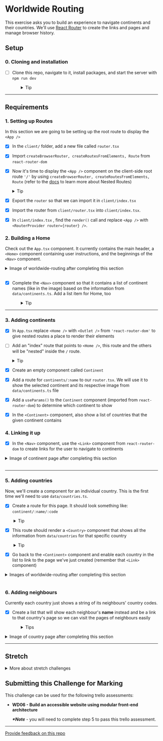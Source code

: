 # Worldwide Routing

This exercise asks you to build an experience to navigate continents and their countries. We'll use [React Router](https://reactrouter.com/docs) to create the links and pages and manage browser history.

## Setup

### 0. Cloning and installation

- [ ] Clone this repo, navigate to it, install packages, and start the server with `npm run dev`
  <details style="padding-left: 2em">
    <summary>Tip</summary>

  ```sh
  cd worldwide-routing
  npm install
  npm run dev
  ```

  </details>

---

## Requirements

### 1. Setting up Routes

In this section we are going to be setting up the root route to display the `<App />`

- [x] In the `client/` folder, add a new file called `router.tsx`
- [x] Import `createBrowserRouter, createRoutesFromElements, Route` from `react-router-dom`
- [x] Now it's time to display the `<App />` component on the client-side root route `'/'` by using `createBrowserRouter, createRoutesFromElements, Route` (refer to the [docs](https://reactrouter.com/en/main/start/tutorial#jsx-routes) to learn more about Nested Routes)

  <details>
    <summary>Tip</summary>

  ```tsx
  import {
    createBrowserRouter,
    createRoutesFromElements,
    Route,
  } from 'react-router-dom'

  const router = createBrowserRouter(
    createRoutesFromElements(<Route path="/" element={<App />} />)
  )
  ```

  </details>

- [x] Export the `router` so that we can import it in `client/index.tsx`
- [x] Import the router from `client/router.tsx` into `client/index.tsx`.
- [x] In `client/index.tsx` , find the `render()` call and replace `<App />` with `<RouterProvider router={router} />`.

### 2. Building a Home

Check out the `App.tsx` component. It currently contains the main header, a `<Home>` component containing user instructions, and the beginnings of the `<Nav>` component.

<details>
  <summary>Image of worldwide-routing after completing this section</summary>

![Web page showing a large title at top, a left navigation listing "Home" plus all seven continents as list items (but not links), and "Please select a continent from the nav list", in the centre](readme-images/release-1.png)

</details>
<br />

- [x] Complete the `<Nav>` component so that it contains a list of continent names (like in the image) based on the information from `data/continents.ts`. Add a list item for Home, too
  <details style="padding-left: 2em">
    <summary>Tip</summary>

  We can use `Object.keys()` on what is exported from `data/continents.ts` to get a list of continent names.
  </details>

---

### 3. Adding continents

- [x] In `App.tsx` replace `<Home />` with `<Outlet />` from `'react-router-dom'` to give nested routes a place to render their elements
- [ ] Add an "index" route that points to `<Home />`, this route and the others will be "nested" inside the `/` route.

  <details>
    <summary>Tip</summary>

  ```tsx
  <Route path="/" element={<App />}>
    <Route index element={<Home />} />
  </Route>
  ```

  </details>

- [x] Create an empty component called `Continent`
- [x] Add a route for `continents/:name` to our `router.tsx`. We will use it to show the selected continent and its respective image from `data/continents.ts` file
- [x] Add a `useParams()` to the `Continent` component (imported from `react-router-dom`) to determine which continent to show
- [x] In the `<Continent>` component, also show a list of countries that the given continent contains

### 4. Linking it up

- [x] In the `<Nav>` component, use the `<Link>` component from `react-router-dom` to create links for the user to navigate to continents

<details>
  <summary>Image of continent page after completing this section</summary>
    
  Notice how `<Continent>` has replaced the `<Home>` component in the image below.

![Left nav list items are now clickable, and the main content area shows the name of a single continent as the largest heading, plus a photo and a list of countries in that continent](readme-images/release-2.png)

</details>
<br />

---

### 5. Adding countries

Now, we'll create a component for an individual country. This is the first time we'll need to use `data/countries.ts`.

- [x] Create a route for this page. It should look something like: `continent/:name/:code`
<details style="padding-left: 2em">
  <summary>Tip</summary>
  
  We're using the continent name and country code for this route to help us later. The url path for the above suggestion will be entered into the browser as `/continent/Oceania/NZ`.
</details>

- [x] This route should render a `<Country>` component that shows all the information from `data/countries` for that specific country
<details style="padding-left: 2em">
  <summary>Tip</summary>
  
  The flag emoji icons don't work in all browsers (e.g. in Windows they seem to work in Firefox but not Chrome). If you see `NZ` instead of the NZ flag, try a different browser.
</details>

- [x] Go back to the `<Continent>` component and enable each country in the list to link to the page we've just created (remember that `<Link>` component)

<details>
  <summary>Images of worldwide-routing after completing this section</summary>

![View of an individual country page, including a flag icon and a few data points about that country](readme-images/release-3-a.png)
![Continent page is similar to before, except the list of countries are also now clickable links](readme-images/release-3-b.png)

</details>
<br />

### 6. Adding neighbours

Currently each country just shows a string of its neighbours' country codes.

- [x] Create a list that will show each neighbour's **name** instead and be a link to that country's page so we can visit the pages of neighbours easily
  <details style="padding-left: 2em">
    <summary>Tips</summary>

  - Some countries have no neighbours, for example New Zealand. Consider how you handle that case
  - Some countries have neighbours that are not on the same continent, for example, Panama or Turkey. This may factor into how you build this feature
  </details>

<details>
  <summary>Image of country page after completing this section</summary>

![The country page now has a list of neighbouring country names, rather than just a list of country codes, and each country name is a clickable link](readme-images/release-4.png)

</details>

---

## Stretch

<details>
  <summary>More about stretch challenges</summary>

- If you haven't already, add a "Home" link in the `<Nav>` component

- Bold the selected continent in the `<Nav>` when viewing a continent or country and/or change the bullet point style (as shown in the section 6 screenshot) so users will know where they are (Hint: Look up 'NavLink')

- Countries currently show up in the order decided by the data files. Add a feature to show them alphabetically or perhaps even by population
</details>

## Submitting this Challenge for Marking

This challenge can be used for the following trello assessments: 
- **WD06 - Build an accessible website using modular front-end architecture**

  **_*Note_** - you will need to complete step 5 to pass this trello assessment.

---

[Provide feedback on this repo](https://docs.google.com/forms/d/e/1FAIpQLSfw4FGdWkLwMLlUaNQ8FtP2CTJdGDUv6Xoxrh19zIrJSkvT4Q/viewform?usp=pp_url&entry.1958421517=worldwide-routing)
